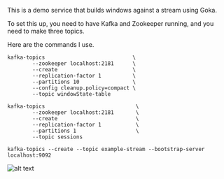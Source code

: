 This is a demo service that builds windows against a stream using Goka. 

To set this up, you need to have Kafka and Zookeeper running, and you need to make three topics. 

Here are the commands I use.

```
kafka-topics                            \
        --zookeeper localhost:2181      \
        --create                        \
        --replication-factor 1          \
        --partitions 10                 \
        --config cleanup.policy=compact \
        --topic windowState-table

kafka-topics                             \
        --zookeeper localhost:2181       \
        --create                         \
        --replication-factor 1           \
        --partitions 1                   \
        --topic sessions

kafka-topics --create --topic example-stream --bootstrap-server localhost:9092
```


![alt text](https://github.com/mikedewar/aggregator/raw/master/diag.png "swimlanes diagram")



